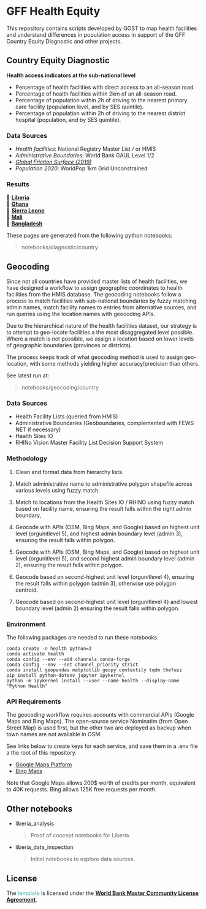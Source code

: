 # GFF Health Equity

This repository contains scripts developed by GOST to map health facilities and understand differences in population access in support of the GFF Country Equity Diagnostic and other projects.

## Country Equity Diagnostic

**Health access indicators at the sub-national level**
- Percentage of health facilities with direct access to an all-season road.
- Percentage of health facilities within 2km of an all-season road.
- Percentage of population within 2h of driving to the nearest primary care facility (population level, and by SES quintile).
- Percentage of population within 2h of driving to the nearest district hospital (population, and by SES quintile).

### Data Sources
- *Health facilities*: National Registry Master List / or HMIS
- *Administrative Boundaries*: World Bank GAUL Level 1/2
- [*Global Friction Surface (2019)*](https://developers.google.com/earth-engine/datasets/catalog/Oxford_MAP_friction_surface_2019)
- *Population 2020*: WorldPop 1km Grid Unconstrained

### Results

🔖 [**Liberia**](notebooks/diagnostic/liberia.ipynb)  
🔖 [**Ghana**](notebooks/diagnostic/ghana.ipynb)  
🔖 [**Sierra Leone**](notebooks/diagnostic/sierra-leone.ipynb)  
🔖 [**Mali**](notebooks/diagnostic/mali.ipynb)  
🔖 [**Bangladesh**](notebooks/diagnostic/bangladesh.ipynb)

These pages are generated from the following python notebooks:
> notebooks/diagnostic/country

## Geocoding

Since not all countries have provided master lists of health facilities, we have designed a workflow to assign geographic coordinates to health facilities from the HMIS database. The geocoding notebooks follow a process to match facilities with sub-national boundaries by fuzzy matching admin names, match facility names to entries from alternative sources, and run queries using the location names with geocoding APIs.

Due to the hierarchical nature of the health facilities dataset, our strategy is to attempt to geo-locate facilities a the most disaggregated level possible. Where a match is not possible, we assign a location based on lower levels of geographic boundaries (provinces or districts).

The process keeps track of what geocoding method is used to assign geo-location, with some methods yielding higher accuracy/precision than others.

See latest run at:
> notebooks/geocoding/country

### Data Sources
* Health Facility Lists (queried from HMIS)
* Administrative Boundaries (Geoboundaries, complemented with FEWS NET if necessary)
* Health Sites IO
* RHINo Vision Master Facility List Decision Support System

### Methodology

1. Clean and format data from hierarchy lists.

2. Match administrative name to administrative polygon shapefile across various levels using fuzzy match.

3. Match to locations from the Health Sites IO / RHINO using fuzzy match based on facility name, ensuring the result falls within the right admin boundary,

4. Geocode with APIs (OSM, Bing Maps, and Google) based on highest unit level (orgunitlevel 5), and highest admin boundary level (admin 3), ensuring the result falls within polygon.

5. Geocode with APIs (OSM, Bing Maps, and Google) based on highest unit level (orgunitlevel 5), and second highest admin boundary level (admin 2), ensuring the result falls within polygon.

6. Geocode based on second-highest unit level (orgunitlevel 4), ensuring the result falls within polygon (admin 3), otherwise use polygon centroid.

7. Geocode based on second-highest unit level (orgunitlevel 4) and lowest boundary level (admin 2) ensuring the result falls within polygon.

### Environment

The following packages are needed to run these notebooks.

```
conda create -n health python=3
conda activate health
conda config --env --add channels conda-forge
conda config --env --set channel_priority strict
conda install geopandas matplotlib geopy contextily tqdm thefuzz
pip install python-dotenv jupyter ipykernel
python -m ipykernel install --user --name health --display-name "Python Health"
```

### API Requirements

The geocoding workflow requires accounts with commercial APIs (Google Maps and Bing Maps). The open-source service Nominatim (from Open Street Map) is used first, but the other two are deployed as backup when town names are not available in OSM.  

 See links below to create keys for each service, and save them in a .env file a the root of this repository.

* [Google Maps Platform](https://developers.google.com/maps/documentation/geocoding/cloud-setup)
* [Bing Maps](https://www.microsoft.com/en-us/maps/create-a-bing-maps-key)

Note that Google Maps allows 200$ worth of credits per month, equivalent to 40K requests. Bing allows 125K free requests per month. 

## Other notebooks

- liberia_analysis
    > Proof of concept notebooks for Liberia.

- liberia_data_inspection
    > Initial notebooks to explore data sources.

## License

The <span style="color:#3EACAD">template</span> is licensed under the [**World Bank Master Community License Agreement**](LICENSE).
